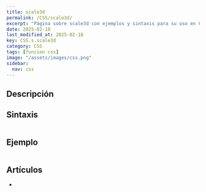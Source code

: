 ```yaml
---
title: scale3d
permalink: /CSS/scale3d/
excerpt: "Página sobre scale3d con ejemplos y sintaxis para su uso en CSS."
date: 2025-02-18
last_modified_at: 2025-02-18
key: CSS.s.scale3d
category: CSS
tags: [funcion css]
image: "/assets/images/css.png"
sidebar:
  nav: css
---
```


## Descripción


## Sintaxis


```css

```


## Ejemplo


```css

```


## Artículos

- 
